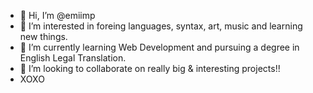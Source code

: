- 👋 Hi, I’m @emiimp
- 👀 I’m interested in foreing languages, syntax, art, music and learning new things.
- 🌱 I’m currently learning Web Development and pursuing a degree in English Legal Translation.
- 💞️ I’m looking to collaborate on really big & interesting projects!! 
- XOXO

<!---
emiimp/emiimp is a ✨ special ✨ repository because its `README.md` (this file) appears on your GitHub profile.
You can click the Preview link to take a look at your changes.
--->
